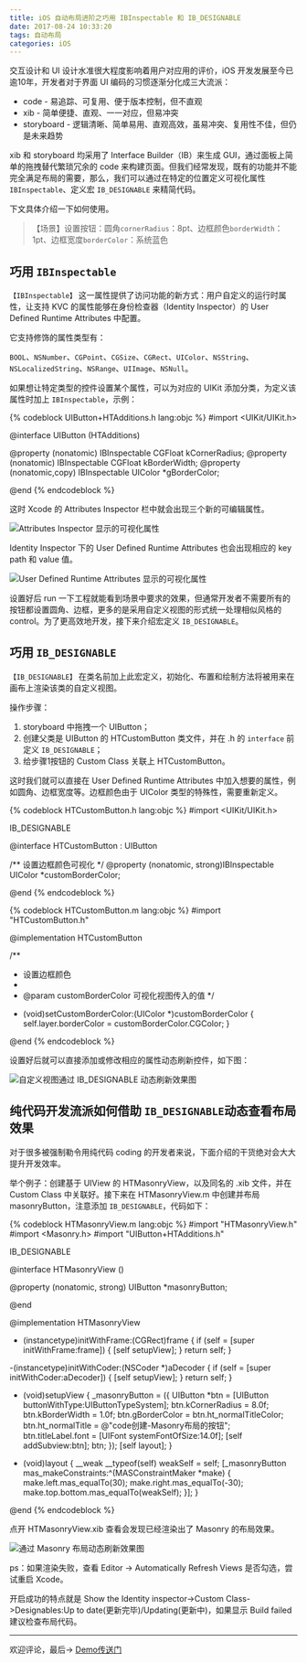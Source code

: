 ```yaml
---
title: iOS 自动布局进阶之巧用 IBInspectable 和 IB_DESIGNABLE
date: 2017-08-24 10:33:20
tags: 自动布局
categories: iOS
---
```


交互设计和 UI 设计水准很大程度影响着用户对应用的评价，iOS 开发发展至今已逾10年，开发者对于界面 UI 编码的习惯逐渐分化成三大流派：

<!--more-->

- code - 易追踪、可复用、便于版本控制，但不直观
- xib - 简单便捷、直观、一一对应，但易冲突
- storyboard - 逻辑清晰、简单易用、直观高效，虽易冲突、复用性不佳，但仍是未来趋势

xib 和 storyboard 均采用了 Interface Builder（IB）来生成 GUI，通过面板上简单的拖拽替代繁琐冗余的 code 来构建页面。但我们经常发现，既有的功能并不能完全满足布局的需要，那么，我们可以通过在特定的位置定义可视化属性 `IBInspectable`、定义宏 `IB_DESIGNABLE` 来精简代码。

下文具体介绍一下如何使用。

>【场景】设置按钮：圆角`cornerRadius`：8pt、边框颜色`borderWidth`：1pt、边框宽度`borderColor`：系统蓝色

## **巧用 `IBInspectable`**

`【IBInspectable】` 这一属性提供了访问功能的新方式：用户自定义的运行时属性，让支持 KVC 的属性能够在身份检查器（Identity Inspector）的 User Defined Runtime Attributes 中配置。

它支持修饰的属性类型有：

`BOOL`、`NSNumber`、`CGPoint`、`CGSize`、`CGRect`、`UIColor`、`NSString`、`NSLocalizedString`、`NSRange`、`UIImage`、`NSNull`。

如果想让特定类型的控件设置某个属性，可以为对应的 UIKit 添加分类，为定义该属性时加上 `IBInspectable`，示例：

{% codeblock UIButton+HTAdditions.h lang:objc %}
#import <UIKit/UIKit.h>

@interface UIButton (HTAdditions)

@property (nonatomic) IBInspectable CGFloat kCornerRadius;
@property (nonatomic) IBInspectable CGFloat kBorderWidth;
@property (nonatomic,copy) IBInspectable UIColor *gBorderColor;

@end
{% endcodeblock %}

这时 Xcode 的 Attributes Inspector 栏中就会出现三个新的可编辑属性。

![Attributes Inspector 显示的可视化属性](visual-properties-1.png)

Identity Inspector 下的 User Defined Runtime Attributes 也会出现相应的 key path 和 value 值。

![User Defined Runtime Attributes 显示的可视化属性](visual-properties-2.png)

设置好后 run 一下工程就能看到场景中要求的效果，但通常开发者不需要所有的按钮都设置圆角、边框，更多的是采用自定义视图的形式统一处理相似风格的 control。为了更高效地开发，接下来介绍宏定义 `IB_DESIGNABLE`。

## **巧用 `IB_DESIGNABLE`**

`【IB_DESIGNABLE】` 在类名前加上此宏定义，初始化、布置和绘制方法将被用来在画布上渲染该类的自定义视图。

操作步骤：
1. storyboard 中拖拽一个 UIButton；
2. 创建父类是 UIButton 的 HTCustomButton 类文件，并在 .h 的 `interface` 前定义 `IB_DESIGNABLE`；
3. 给步骤1按钮的 Custom Class 关联上 HTCustomButton。

这时我们就可以直接在 User Defined Runtime Attributes 中加入想要的属性，例如圆角、边框宽度等。边框颜色由于 UIColor 类型的特殊性，需要重新定义。

{% codeblock HTCustomButton.h lang:objc %}
#import <UIKit/UIKit.h>

IB_DESIGNABLE

@interface HTCustomButton : UIButton

/** 设置边框颜色可视化 */
@property (nonatomic, strong)IBInspectable UIColor *customBorderColor;

@end
{% endcodeblock %}

{% codeblock HTCustomButton.m lang:objc %}
#import "HTCustomButton.h"

@implementation HTCustomButton

/**
 *  设置边框颜色
 *
 *  @param customBorderColor 可视化视图传入的值
 */
- (void)setCustomBorderColor:(UIColor *)customBorderColor {
    self.layer.borderColor = customBorderColor.CGColor;
}

@end
{% endcodeblock %}

设置好后就可以直接添加或修改相应的属性动态刷新控件，如下图：

![自定义视图通过 IB_DESIGNABLE 动态刷新效果图](custom-view-dynamically-refreshes-the-rendering-with-ib-designable.gif)

## **纯代码开发流派如何借助 `IB_DESIGNABLE`动态查看布局效果**

对于很多被强制勒令用纯代码 coding 的开发者来说，下面介绍的干货绝对会大大提升开发效率。

举个例子：创建基于 UIView 的 HTMasonryView，以及同名的 .xib 文件，并在 Custom Class 中关联好。接下来在 HTMasonryView.m 中创建并布局 masonryButton，注意添加 `IB_DESIGNABLE`，代码如下：

{% codeblock HTMasonryView.m lang:objc %}
#import "HTMasonryView.h"
#import <Masonry.h>
#import "UIButton+HTAdditions.h"

IB_DESIGNABLE

@interface HTMasonryView ()

@property (nonatomic, strong) UIButton *masonryButton;

@end

@implementation HTMasonryView

- (instancetype)initWithFrame:(CGRect)frame {
    if (self = [super initWithFrame:frame]) {
        [self setupView];
    }
    return self;
}

-(instancetype)initWithCoder:(NSCoder *)aDecoder {
    if (self = [super initWithCoder:aDecoder]) {
        [self setupView];
    }
    return self;
}

- (void)setupView {
    _masonryButton = ({
        UIButton *btn = [UIButton buttonWithType:UIButtonTypeSystem];
        btn.kCornerRadius = 8.0f;
        btn.kBorderWidth = 1.0f;
        btn.gBorderColor = btn.ht_normalTitleColor;
        btn.ht_normalTitle = @"code创建-Masonry布局的按钮";
        btn.titleLabel.font = [UIFont systemFontOfSize:14.0f];
        [self addSubview:btn];
        btn;
    });
    [self layout];
}

- (void)layout {
    __weak __typeof(self) weakSelf = self;
    [_masonryButton mas_makeConstraints:^(MASConstraintMaker *make) {
        make.left.mas_equalTo(30);
        make.right.mas_equalTo(-30);
        make.top.bottom.mas_equalTo(weakSelf);
    }];
}

@end
{% endcodeblock %}

点开 HTMasonryView.xib 查看会发现已经渲染出了 Masonry 的布局效果。

![通过 Masonry 布局动态刷新效果图](dynamically-refresh-the-rendering-with-the-masonry-layout.gif)

ps：如果渲染失败，查看 Editor -> Automatically Refresh Views 是否勾选，尝试重启 Xcode。

开启成功的特点就是 Show the Identity inspector->Custom Class->Designables:Up to date(更新完毕)/Updating(更新中)，如果显示 Build failed 建议检查布局代码。

---

欢迎评论，最后-> [Demo传送门](https://github.com/fiteen/HTIBInspectableDemo)